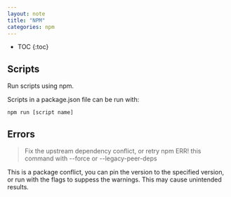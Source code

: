 ```yaml
---
layout: note
title: "NPM"
categories: npm
---
```


- TOC
{:toc}

## Scripts

Run scripts using npm.

Scripts in a package.json file can be run with:

```shell
npm run [script name]
```

## Errors

> Fix the upstream dependency conflict, or retry npm ERR! this command with --force or --legacy-peer-deps

This is a package conflict, you can pin the version to the specified version, or run with the flags to suppess the warnings. This may cause unintended results.
